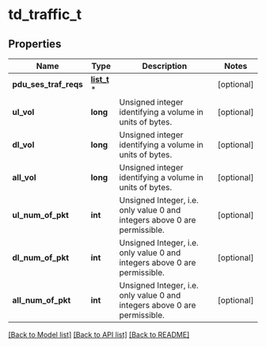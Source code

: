 # td_traffic_t

## Properties
Name | Type | Description | Notes
------------ | ------------- | ------------- | -------------
**pdu_ses_traf_reqs** | [**list_t**](pdu_ses_traffic_req.md) \* |  | [optional] 
**ul_vol** | **long** | Unsigned integer identifying a volume in units of bytes. | [optional] 
**dl_vol** | **long** | Unsigned integer identifying a volume in units of bytes. | [optional] 
**all_vol** | **long** | Unsigned integer identifying a volume in units of bytes. | [optional] 
**ul_num_of_pkt** | **int** | Unsigned Integer, i.e. only value 0 and integers above 0 are permissible. | [optional] 
**dl_num_of_pkt** | **int** | Unsigned Integer, i.e. only value 0 and integers above 0 are permissible. | [optional] 
**all_num_of_pkt** | **int** | Unsigned Integer, i.e. only value 0 and integers above 0 are permissible. | [optional] 

[[Back to Model list]](../README.md#documentation-for-models) [[Back to API list]](../README.md#documentation-for-api-endpoints) [[Back to README]](../README.md)


